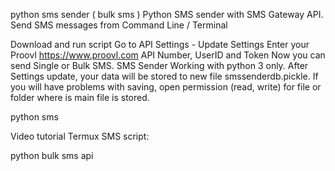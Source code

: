python sms sender ( bulk sms )
Python SMS sender with SMS Gateway API. Send SMS messages from Command Line / Terminal

Download and run script
Go to API Settings - Update Settings
Enter your Proovl https://www.proovl.com API Number, UserID and Token
Now you can send Single or Bulk SMS.
SMS Sender Working with python 3 only. After Settings update, your data will be stored to new file smssenderdb.pickle. If you will have problems with saving, open permission (read, write) for file or folder where is main file is stored.

python sms

Video tutorial Termux SMS script:

python bulk sms api
